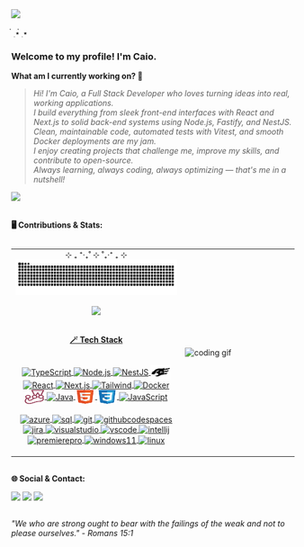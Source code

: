 <div>
    <img width="900" src="https://github.com/CaiuWare/assets/blob/main/tech-hero.jpeg">
</div>

๋ ࣭ ⭑๋ ࣭ ⭑ 
<table width="100%"> 

<div>
<h3>Welcome to my profile! I'm Caio.</h3>  

<b>What am I currently working on? 🚀</b>

> _Hi! I'm Caio, a Full Stack Developer who loves turning ideas into real, working applications._ <br/>
> _I build everything from sleek front-end interfaces with React and Next.js to solid back-end systems using Node.js, Fastify, and NestJS._ <br/>
> _Clean, maintainable code, automated tests with Vitest, and smooth Docker deployments are my jam._ <br/>
> _I enjoy creating projects that challenge me, improve my skills, and contribute to open-source._ <br/>
> _Always learning, always coding, always optimizing — that's me in a nutshell!_ <br/>

<img width="300" src="https://github.com/CaiuWare/CaiuWare/assets/blob/main/dev-setup.gif">
</div> 

##

<b>🖥️ Contributions & Stats: </b>

<table>
  <tr>
    <td width="60%" align="center">
  ⊹ ₊  ⁺‧₊˚ ⊹ ˚₊‧⁺ ₊ ⊹ <br>
      <div align="center">
      </div>
      <picture>
        <source media="(prefers-color-scheme: dark)" srcset="https://raw.githubusercontent.com/CaiuWare/CaiuWare/output/github-contribution-grid-snake-dark.svg">
        <source media="(prefers-color-scheme: light)" srcset="https://raw.githubusercontent.com/CaiuWare/CaiuWare/output/github-contribution-grid-snake.svg">
        <img width="100%" alt="GitHub contribution grid snake animation"
             src="https://raw.githubusercontent.com/CaiuWare/CaiuWare/output/github-contribution-grid-snake.svg">
      </picture><br><br>
      <div align="center">
        <a href="[https://github.com/CaiuWare](https://github.com/CaiuWare)"> 
        <img width="300" src="https://github-readme-stats.vercel.app/api/top-langs/?username=CaiuWare&layout=compact&langs_count=16&theme=cobalt"/>
      </div><br>

<b>🪄 Tech Stack</b><br><br>

<div align="center">
  <img align="center" alt="TypeScript" height="25" width="35" src="https://cdn.jsdelivr.net/gh/devicons/devicon@latest/icons/typescript/typescript-original.svg">
  <img align="center" alt="Node.js" height="25" width="35" src="https://cdn.jsdelivr.net/gh/devicons/devicon@latest/icons/nodejs/nodejs-original.svg">
  <img align="center" alt="NestJS" height="25" width="35" src="https://cdn.jsdelivr.net/gh/devicons/devicon@latest/icons/nestjs/nestjs-original.svg">
  <img align="center" alt="Fastify" height="25" width="35" src="https://raw.githubusercontent.com/devicons/devicon/master/icons/fastify/fastify-original.svg">
  <img align="center" alt="React" height="25" width="35" src="https://cdn.jsdelivr.net/gh/devicons/devicon@latest/icons/react/react-original-wordmark.svg">
  <img align="center" alt="Next.js" height="25" width="35" src="https://cdn.jsdelivr.net/gh/devicons/devicon@latest/icons/nextjs/nextjs-original.svg">
  <img align="center" alt="Tailwind" height="25" width="35" src="https://cdn.jsdelivr.net/gh/devicons/devicon@latest/icons/tailwindcss/tailwindcss-original.svg">
  <img align="center" alt="Docker" height="25" width="35" src="https://cdn.jsdelivr.net/gh/devicons/devicon@latest/icons/docker/docker-original.svg">
  <img align="center" alt="Vitest" height="25" width="35" src="https://raw.githubusercontent.com/devicons/devicon/master/icons/jest/jest-plain.svg">
  <img align="center" alt="Java" height="25" width="35" src="https://cdn.jsdelivr.net/gh/devicons/devicon@latest/icons/java/java-original.svg">
  <img align="center" alt="HTML5" height="25" width="35" src="https://raw.githubusercontent.com/devicons/devicon/master/icons/html5/html5-original.svg">
  <img align="center" alt="CSS3" height="25" width="35" src="https://raw.githubusercontent.com/devicons/devicon/master/icons/css3/css3-original.svg">
  <img align="center" alt="JavaScript" height="25" width="35" src="https://cdn.jsdelivr.net/gh/devicons/devicon@latest/icons/javascript/javascript-plain.svg"> <br><br>
  <img align="center" alt="azure" height="25" width="35" src="https://cdn.jsdelivr.net/gh/devicons/devicon@latest/icons/azure/azure-original.svg">
  <img align="center" alt="sql" height="25" width="35" src="https://cdn.jsdelivr.net/gh/devicons/devicon@latest/icons/azuresqldatabase/azuresqldatabase-original.svg">
  <img align="center" alt="git" height="25" width="35" src="https://cdn.jsdelivr.net/gh/devicons/devicon@latest/icons/git/git-original.svg">
  <img align="center" alt="githubcodespaces" height="25" width="35" src="https://cdn.jsdelivr.net/gh/devicons/devicon@latest/icons/githubcodespaces/githubcodespaces-original.svg">
  <img align="center" alt="jira" height="25" width="35" src="https://cdn.jsdelivr.net/gh/devicons/devicon@latest/icons/jira/jira-original.svg">
  <img align="center" alt="visualstudio" height="25" width="35" src="https://cdn.jsdelivr.net/gh/devicons/devicon@latest/icons/visualstudio/visualstudio-original.svg">
  <img align="center" alt="vscode" height="25" width="35" src="https://cdn.jsdelivr.net/gh/devicons/devicon@latest/icons/vscode/vscode-original.svg">
  <img align="center" alt="intellij" height="25" width="35" src="https://cdn.jsdelivr.net/gh/devicons/devicon@latest/icons/intellij/intellij-original.svg">
  <img align="center" alt="premierepro" height="25" width="35" src="https://cdn.jsdelivr.net/gh/devicons/devicon@latest/icons/premierepro/premierepro-original.svg">
  <img align="center" alt="windows11" height="25" width="35" src="https://cdn.jsdelivr.net/gh/devicons/devicon@latest/icons/windows11/windows11-original.svg">
  <img align="center" alt="linux" height="25" width="35" src="https://cdn.jsdelivr.net/gh/devicons/devicon@latest/icons/linux/linux-original.svg">

</div><br>
    </td>
    <td width="40%">
      <img width="100%" src="https://media2.giphy.com/media/v1.Y2lkPTc5MGI3NjExc2JwZzM3bnFiOTc3ZDRiZzlpMjMxOGh0M3ptOXR2cWh0ZmcyNHA3NSZlcD12MV9pbnRlcm5hbF9naWZfYnlfaWQmY3Q9Zw/QKDpE67Rc7rpjBmQPj/giphy.gif" width="600" alt="coding gif">
    </td>
  </tr>
</table>

##

<b>🌐 Social & Contact: </b>
<div>
   <a href="https://www.linkedin.com/in/caioware/" target="_blank"><img src="https://img.shields.io/badge/LinkedIn-000000?style=for-the-badge&logo=linkedin&logoColor=white"></a>
   <a href="mailto:caiu.ware@gmail.com"><img src="https://img.shields.io/badge/Gmail-000000?style=for-the-badge&logo=gmail&logoColor=white"></a>
   <a href="https://wa.me/5511960786755" target="_blank"><img src="https://img.shields.io/badge/WhatsApp-25D366?style=for-the-badge&logo=whatsapp&logoColor=white"></a>
</div>

##

<i>"We who are strong ought to bear with the failings of the weak and not to please ourselves." - Romans 15:1</i><br> <br>
